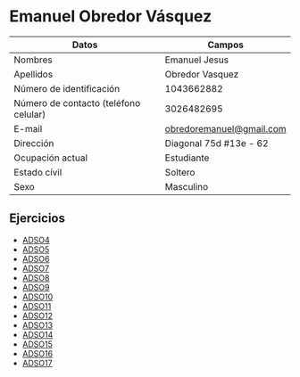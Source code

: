 # Emanuel Obredor Vásquez
  
|Datos|Campos|
|-----|-----|
|Nombres|Emanuel Jesus|  
|Apellidos|Obredor Vasquez|  
|Número de identificación|1043662882|
|Número de contacto (teléfono celular)|3026482695|
|E-mail|obredoremanuel@gmail.com|
|Dirección|Diagonal 75d #13e - 62|
|Ocupación actual|Estudiante|
|Estado cívil|Soltero|
|Sexo|Masculino|  

## Ejercicios
- [ADSO4](/Emanuel_Obredor/Contenido/Ciclo%20For.md)  
- [ADSO5](/Emanuel_Obredor/Contenido/Ciclo%20MQ(1).md)  
- [ADSO6](/Emanuel_Obredor/Contenido/Ciclo%20MQ(2).md)  
- [ADSO7](/Emanuel_Obredor/Contenido/Formularios/)  
- [ADSO8](/Emanuel_Obredor/Contenido/Objetos%2C%20clases%20y%20m%C3%A9todos.md)  
- [ADSO9](/Emanuel_Obredor/Contenido/Par%C3%A1metros%20y%20Constructores.md)
- [ADSO10](/Emanuel_Obredor/Contenido/Herencia/)
- [ADSO11](/Emanuel_Obredor/Contenido/Agregacion_y_composicion.md)
- [ADSO12](Contenido/Clase%20abstracta%20y%20m%C3%A9todo%20est%C3%A1tico.md)
- [ADSO13](Contenido/Peticiones%20a%20Json/)
- [ADSO14](Contenido/Peticiones%20a%20Json%20con%20Lista/)
- [ADSO15](Contenido/CustomPaint/)
- [ADSO16](https://emanuelobredor18.github.io/)
- [ADSO17](Contenido/Caninos%20y%20Felinos/)